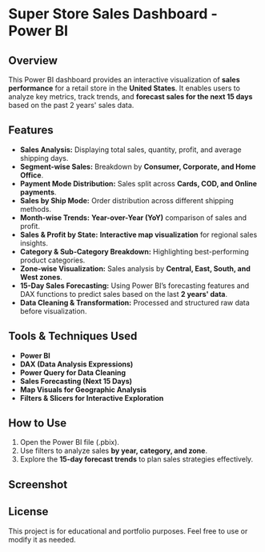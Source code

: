# Super Store Sales Dashboard - Power BI  

## Overview  
This Power BI dashboard provides an interactive visualization of **sales performance** for a retail store in the **United States**. It enables users to analyze key metrics, track trends, and **forecast sales for the next 15 days** based on the past 2 years' sales data.  

## Features  
- **Sales Analysis:** Displaying total sales, quantity, profit, and average shipping days.  
- **Segment-wise Sales:** Breakdown by **Consumer, Corporate, and Home Office**.  
- **Payment Mode Distribution:** Sales split across **Cards, COD, and Online payments**.  
- **Sales by Ship Mode:** Order distribution across different shipping methods.  
- **Month-wise Trends:** **Year-over-Year (YoY)** comparison of sales and profit.  
- **Sales & Profit by State:** **Interactive map visualization** for regional sales insights.  
- **Category & Sub-Category Breakdown:** Highlighting best-performing product categories.  
- **Zone-wise Visualization:** Sales analysis by **Central, East, South, and West zones**.  
- **15-Day Sales Forecasting:** Using Power BI’s forecasting features and DAX functions to predict sales based on the last **2 years' data**.  
- **Data Cleaning & Transformation:** Processed and structured raw data before visualization.  

## Tools & Techniques Used  
- **Power BI**  
- **DAX (Data Analysis Expressions)**  
- **Power Query for Data Cleaning**  
- **Sales Forecasting (Next 15 Days)**  
- **Map Visuals for Geographic Analysis**  
- **Filters & Slicers for Interactive Exploration**  

## How to Use  
1. Open the Power BI file (.pbix).  
2. Use filters to analyze sales **by year, category, and zone**.  
3. Explore the **15-day forecast trends** to plan sales strategies effectively.  

## Screenshot  


## License  
This project is for educational and portfolio purposes. Feel free to use or modify it as needed.  
